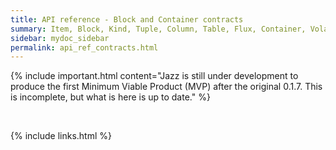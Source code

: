 ```yaml
---
title: API reference - Block and Container contracts
summary: Item, Block, Kind, Tuple, Column, Table, Flux, Container, Volatile, Remote and Persisted contracts
sidebar: mydoc_sidebar
permalink: api_ref_contracts.html
---
```


{% include important.html content="Jazz is still under development to produce the first Minimum Viable Product (MVP) after the original 0.1.7.
This is incomplete, but what is here is up to date." %}

<br/>

{% include links.html %}
